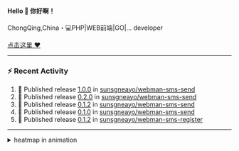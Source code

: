 
<!--
<img align="right" width="320" src="https://github-readme-stats.vercel.app/api?username=sunsgneayo&show_icons=true&text_color=24292e&bg_color=f7f4ed&hide_title=false" />
-->

#### Hello 👋 你好啊！

ChongQing,China・💻PHP|WEB前端|GO|... developer 


[点击这里 :heart:](https://github.com/sunsgneayo)


---

### :zap: Recent Activity
<!--START_SECTION:activity-->
1. 🚀 Published release [1.0.0](https://github.com/sunsgneayo/webman-sms-send/releases/tag/1.0.0) in [sunsgneayo/webman-sms-send](https://github.com/sunsgneayo/webman-sms-send)
2. 🚀 Published release [0.2.0](https://github.com/sunsgneayo/webman-sms-send/releases/tag/0.2.0) in [sunsgneayo/webman-sms-send](https://github.com/sunsgneayo/webman-sms-send)
3. 🚀 Published release [0.1.2](https://github.com/sunsgneayo/webman-sms-send/releases/tag/0.1.2) in [sunsgneayo/webman-sms-send](https://github.com/sunsgneayo/webman-sms-send)
4. 🚀 Published release [0.1.0](https://github.com/sunsgneayo/webman-sms-send/releases/tag/0.1.0) in [sunsgneayo/webman-sms-send](https://github.com/sunsgneayo/webman-sms-send)
5. 🚀 Published release [0.1.2](https://github.com/sunsgneayo/webman-sms-register/releases/tag/0.1.2) in [sunsgneayo/webman-sms-register](https://github.com/sunsgneayo/webman-sms-register)
<!--END_SECTION:activity-->

---



<details>
<summary> heatmap in animation</summary>

[![github contribution grid snake animation](https://raw.githubusercontent.com/sunsgneayo/sunsgneayo/input/github-contribution-grid-snake.svg)](https://github.com/sunsgneayo)

</details>


<!--
 <details>

  <summary>contributions in 3D</summary>

 ![](https://raw.githubusercontent.com/sunsgneayo/sunsgneayo/profile-3d-contrib/profile-green.svg#gh-light-mode-only)
  ![](https://raw.githubusercontent.com/sunsgneayo/sunsgneayo/profile-3d-contrib/profile-night-green.svg#gh-dark-mode-only)

 </details>
 </p>
-->

